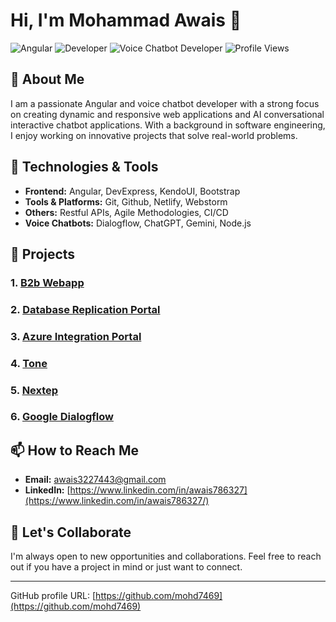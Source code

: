 # Hi, I'm Mohammad Awais 👋

![Angular](https://img.shields.io/badge/Angular-v18-red)
![Developer](https://img.shields.io/badge/Developer-Angular-blue)
![Voice Chatbot Developer](https://img.shields.io/badge/Voice%20Chatbot%20Developer-green)
![Profile Views](https://komarev.com/ghpvc/?username=your-username&color=brightgreen)

## 🚀 About Me

I am a passionate Angular and voice chatbot developer with a strong focus on creating dynamic and responsive web applications and AI conversational interactive chatbot applications. With a background in software engineering, I enjoy working on innovative projects that solve real-world problems.

## 🔧 Technologies & Tools

- **Frontend:** Angular, DevExpress, KendoUI, Bootstrap
- **Tools & Platforms:** Git, Github, Netlify, Webstorm
- **Others:** Restful APIs, Agile Methodologies, CI/CD
- **Voice Chatbots:** Dialogflow, ChatGPT, Gemini, Node.js

## 📝 Projects

### 1. [B2b Webapp](https://www.upwork.com/freelancers/~01a416a5e17daab2b5?p=1795772385609863168)
### 2. [Database Replication Portal](https://www.upwork.com/freelancers/~01a416a5e17daab2b5?p=1795769995342548992)
### 3. [Azure Integration Portal](https://www.upwork.com/freelancers/~01a416a5e17daab2b5?p=1795767563821686784)
### 4. [Tone](https://www.upwork.com/freelancers/~01a416a5e17daab2b5?p=1168494294115094528)
### 5. [Nextep](https://www.upwork.com/freelancers/~01a416a5e17daab2b5?p=1168497697491316736)
### 6. [Google Dialogflow](http://sites.google.com/view/awais786327)


## 📫 How to Reach Me

- **Email:** [awais3227443@gmail.com](mailto:awais3227443@gmail.com)
- **LinkedIn:** [https://www.linkedin.com/in/awais786327](https://www.linkedin.com/in/awais786327/)

## 🤝 Let's Collaborate

I'm always open to new opportunities and collaborations. Feel free to reach out if you have a project in mind or just want to connect.

---

GitHub profile URL: [https://github.com/mohd7469](https://github.com/mohd7469)
